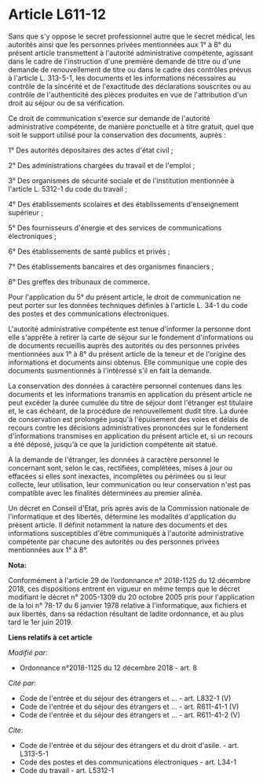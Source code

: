 # Article L611-12

Sans que s'y oppose le secret professionnel autre que le secret médical, les autorités ainsi que les personnes privées
mentionnées aux 1° à 8° du présent article transmettent à l'autorité administrative compétente, agissant dans le cadre de
l'instruction d'une première demande de titre ou d'une demande de renouvellement de titre ou dans le cadre des contrôles
prévus à l'article L. 313-5-1, les documents et les informations nécessaires au contrôle de la sincérité et de l'exactitude
des déclarations souscrites ou au contrôle de l'authenticité des pièces produites en vue de l'attribution d'un droit au
séjour ou de sa vérification.

Ce droit de communication s'exerce sur demande de l'autorité administrative compétente, de manière ponctuelle et à titre
gratuit, quel que soit le support utilisé pour la conservation des documents, auprès :

1° Des autorités dépositaires des actes d'état civil ;

2° Des administrations chargées du travail et de l'emploi ;

3° Des organismes de sécurité sociale et de l'institution mentionnée à l'article L. 5312-1 du code du travail ;

4° Des établissements scolaires et des établissements d'enseignement supérieur ;

5° Des fournisseurs d'énergie et des services de communications électroniques ;

6° Des établissements de santé publics et privés ;

7° Des établissements bancaires et des organismes financiers ;

8° Des greffes des tribunaux de commerce.

Pour l'application du 5° du présent article, le droit de communication ne peut porter sur les données techniques définies à
l'article L. 34-1 du code des postes et des communications électroniques.

L'autorité administrative compétente est tenue d'informer la personne dont elle s'apprête à retirer la carte de séjour sur le
fondement d'informations ou de documents recueillis auprès des autorités ou des personnes privées mentionnées aux 1° à 8° du
présent article de la teneur et de l'origine des informations et documents ainsi obtenus. Elle communique une copie des
documents susmentionnés à l'intéressé s'il en fait la demande.

La conservation des données à caractère personnel contenues dans les documents et les informations transmis en application du
présent article ne peut excéder la durée cumulée du titre de séjour dont l'étranger est titulaire et, le cas échéant, de la
procédure de renouvellement dudit titre. La durée de conservation est prolongée jusqu'à l'épuisement des voies et délais de
recours contre les décisions administratives prononcées sur le fondement d'informations transmises en application du présent
article et, si un recours a été déposé, jusqu'à ce que la juridiction compétente ait statué.

A la demande de l'étranger, les données à caractère personnel le concernant sont, selon le cas, rectifiées, complétées, mises
à jour ou effacées si elles sont inexactes, incomplètes ou périmées ou si leur collecte, leur utilisation, leur communication
ou leur conservation n'est pas compatible avec les finalités déterminées au premier alinéa.

Un décret en Conseil d'Etat, pris après avis de la Commission nationale de l'informatique et des libertés, détermine les
modalités d'application du présent article. Il définit notamment la nature des documents et des informations susceptibles
d'être communiqués à l'autorité administrative compétente par chacune des autorités ou des personnes privées mentionnées aux
1° à 8°.

**Nota:**

Conformément à l'article 29 de l’ordonnance n° 2018-1125 du 12 décembre 2018, ces dispositions entrent en vigueur en même
temps que le décret modifiant le décret n° 2005-1309 du 20 octobre 2005 pris pour l'application de la loi n° 78-17 du 6
janvier 1978 relative à l'informatique, aux fichiers et aux libertés, dans sa rédaction résultant de ladite ordonnance, et au
plus tard le 1er juin 2019.

**Liens relatifs à cet article**

_Modifié par_:

  - Ordonnance n°2018-1125 du 12 décembre 2018 - art. 8

_Cité par_:

  - Code de l'entrée et du séjour des étrangers et ... - art. L832-1 (V)
  - Code de l'entrée et du séjour des étrangers et ... - art. R611-41-1 (V)
  - Code de l'entrée et du séjour des étrangers et ... - art. R611-41-2 (V)

_Cite_:

  - Code de l'entrée et du séjour des étrangers et du droit d'asile. - art. L313-5-1
  - Code des postes et des communications électroniques - art. L34-1
  - Code du travail - art. L5312-1
